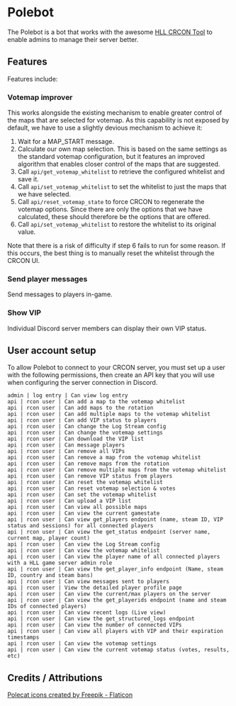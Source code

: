 # Polebot

The Polebot is a bot that works with the awesome [HLL CRCON Tool](https://github.com/MarechJ/hll_rcon_tool) to enable
admins to manage their server better.

## Features

Features include:

### Votemap improver

This works alongside the existing mechanism to enable greater control of the maps that are selected for votemap. As this
capability is not exposed by default, we have to use a slightly devious mechanism to achieve it:

1. Wait for a MAP_START message.
2. Calculate our own map selection. This is based on the same settings as the standard votemap configuration, but it
   features an improved algorithm that enables closer control of the maps that are suggested.
3. Call `api/get_votemap_whitelist` to retrieve the configured whitelist and save it.
4. Call `api/set_votemap_whitelist` to set the whitelist to just the maps that we have selected.
5. Call `api/reset_votemap_state` to force CRCON to regenerate the votemap options. Since there are only the options
   that we have calculated, these should therefore be the options that are offered.
6. Call `api/set_votemap_whitelist` to restore the whitelist to its original value.

Note that there is a risk of difficulty if step 6 fails to run for some reason. If this occurs, the best thing is to
manually reset the whitelist through the CRCON UI.

### Send player messages

Send messages to players in-game.

### Show VIP

Individual Discord server members can display their own VIP status.

## User account setup

To allow Polebot to connect to your CRCON server, you must set up a user with the following permissions, then create an
API key that you will use when configuring the server connection in Discord.

```text
admin | log entry | Can view log entry
api | rcon user | Can add a map to the votemap whitelist
api | rcon user | Can add maps to the rotation
api | rcon user | Can add multiple maps to the votemap whitelist
api | rcon user | Can add VIP status to players
api | rcon user | Can change the Log Stream config
api | rcon user | Can change the votemap settings
api | rcon user | Can download the VIP list
api | rcon user | Can message players
api | rcon user | Can remove all VIPs
api | rcon user | Can remove a map from the votemap whitelist
api | rcon user | Can remove maps from the rotation
api | rcon user | Can remove multiple maps from the votemap whitelist
api | rcon user | Can remove VIP status from players
api | rcon user | Can reset the votemap whitelist
api | rcon user | Can reset votemap selection & votes
api | rcon user | Can set the votemap whitelist
api | rcon user | Can upload a VIP list
api | rcon user | Can view all possible maps
api | rcon user | Can view the current gamestate
api | rcon user | Can view get_players endpoint (name, steam ID, VIP status and sessions) for all connected players
api | rcon user | Can view the get_status endpoint (server name, current map, player count)
api | rcon user | Can view the Log Stream config
api | rcon user | Can view the votemap whitelist
api | rcon user | Can view the player name of all connected players with a HLL game server admin role
api | rcon user | Can view the get_player_info endpoint (Name, steam ID, country and steam bans)
api | rcon user | Can view messages sent to players
api | rcon user | View the detailed player profile page
api | rcon user | Can view the current/max players on the server
api | rcon user | Can view the get_playerids endpoint (name and steam IDs of connected players)
api | rcon user | Can view recent logs (Live view)
api | rcon user | Can view the get_structured_logs endpoint
api | rcon user | Can view the number of connected VIPs
api | rcon user | Can view all players with VIP and their expiration timestamps
api | rcon user | Can view the votemap settings
api | rcon user | Can view the current votemap status (votes, results, etc)
```

## Credits / Attributions

[Polecat icons created by Freepik - Flaticon]([https://www.flaticon.com/free-icons/polecat "polecat icons")
